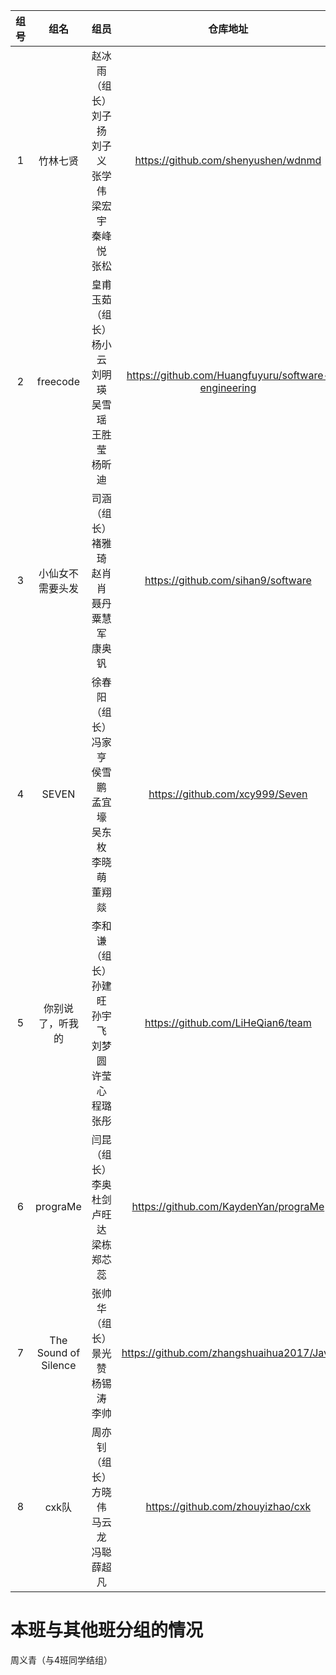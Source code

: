 | 组号 | 组名 | 组员 | 仓库地址 | 项目 | 
|:---:|:---:|:---:|:---:|:---:|
|1|竹林七贤|赵冰雨（组长）	刘子扬	刘子义	张学伟	梁宏宇	秦峰悦	张松|https://github.com/shenyushen/wdnmd|待定|
|2|freecode|皇甫玉茹（组长）	杨小云	刘明瑛	吴雪瑶	王胜莹	杨昕迪|https://github.com/Huangfuyuru/software-engineering|待定|
|3|小仙女不需要头发|司涵（组长）	褚雅琦	赵肖肖	聂丹	粟慧军	康奥钒|https://github.com/sihan9/software|待定|
|4|SEVEN|徐春阳（组长）	冯家亨	侯雪鹏	孟宜壕	吴东枚	李晓萌	董翔燚|https://github.com/xcy999/Seven|待定|
|5|你别说了，听我的|李和谦（组长）	孙建旺	孙宇飞	刘梦圆	许莹心	程璐	张彤|https://github.com/LiHeQian6/team|待定|
|6|prograMe|闫昆（组长）	李奥	杜剑	卢旺达	梁栋	郑芯蕊|https://github.com/KaydenYan/prograMe|待定|
|7|The Sound of Silence|张帅华（组长）	景光赞	杨锡涛	李帅|https://github.com/zhangshuaihua2017/Java|待定|
|8|cxk队|周亦钊（组长）	方晓伟	马云龙	冯聪	薛超凡|https://github.com/zhouyizhao/cxk|待定|

# 本班与其他班分组的情况
周义青（与4班同学结组）

